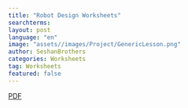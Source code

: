 ```yaml
---
title: "Robot Design Worksheets"
searchterms: 
layout: post
language: "en"
image: "assets//images/Project/GenericLesson.png"
author: SeshanBrothers
categories: Worksheets
tag: Worksheets
featured: false
---
```



 <a href="/translations/en-us/Worksheets/RobotDesignWorksheet.pdf">PDF</a>
